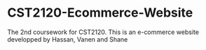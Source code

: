 # CST2120-Ecommerce-Website
The 2nd coursework for CST2120. This is an e-commerce website developped by Hassan, Vanen and Shane
